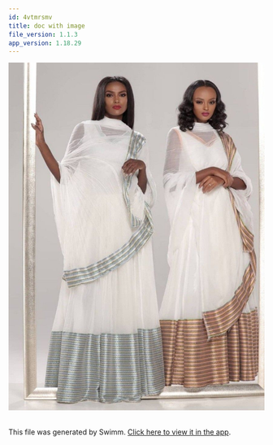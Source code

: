 ```yaml
---
id: 4vtmrsmv
title: doc with image
file_version: 1.1.3
app_version: 1.18.29
---
```


<div align="center"><img src="images/d22fb4dc-aeb9-472d-879e-2b5a09eddb3f.jpeg" style="width:'50%'"/></div>

<br/>

This file was generated by Swimm. [Click here to view it in the app](https://swimm-web-app--pr-cu-866b19wkj-deloitte-make-inline-im-f25lid9j.web.app/repos/Z2l0aHViJTNBJTNBdDElM0ElM0FlcmFuLXN3aW1t/docs/4vtmrsmv).

